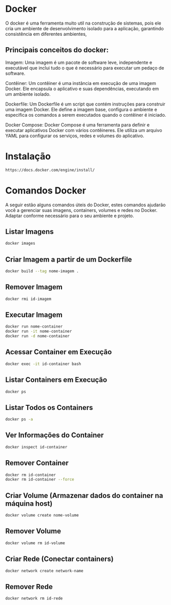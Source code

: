 # Docker

O docker é uma ferramenta muito util na construção  de sistemas, pois ele cria um ambiente de desenvolvimento isolado para a aplicação, garantindo consistência em diferentes ambientes, 

## Principais conceitos do docker:

Imagem: Uma imagem é um pacote de software leve, independente e executável que inclui tudo o que é necessário para executar um pedaço de software.

Contêiner: Um contêiner é uma instância em execução de uma imagem Docker. Ele encapsula o aplicativo e suas dependências, executando em um ambiente isolado.

Dockerfile: Um Dockerfile é um script que contém instruções para construir uma imagem Docker. Ele define a imagem base, configura o ambiente e especifica os comandos a serem executados quando o contêiner é iniciado.

Docker Compose: Docker Compose é uma ferramenta para definir e executar aplicativos Docker com vários contêineres. Ele utiliza um arquivo YAML para configurar os serviços, redes e volumes do aplicativo.

# Instalação

```bash
https://docs.docker.com/engine/install/
```

# Comandos Docker

A seguir estão alguns comandos úteis do Docker, estes comandos ajudarão você a gerenciar suas imagens, containers, volumes e redes no Docker. Adaptar conforme necessário para o seu ambiente e projeto.

## Listar Imagens

```bash
docker images
```

## Criar Imagem a partir de um Dockerfile

```bash
docker build --tag nome-imagem .
```

## Remover Imagem

```bash
docker rmi id-imagem
```

## Executar Imagem

```bash
docker run nome-container
docker run -it nome-container
docker run -d nome-container
```

## Acessar Container em Execução

```bash
docker exec -it id-container bash
```

## Listar Containers em Execução

```bash
docker ps
```

## Listar Todos os Containers

```bash
docker ps -a
```

## Ver Informações do Container

```bash
docker inspect id-container
```

## Remover Container

```bash
docker rm id-container
docker rm id-container --force
```

## Criar Volume (Armazenar dados do container na máquina host)

```bash
docker volume create nome-volume
```

## Remover Volume

```bash
docker volume rm id-volume
```

## Criar Rede (Conectar containers)

```bash
docker network create network-name

```

## Remover Rede

```bash
docker network rm id-rede
```
